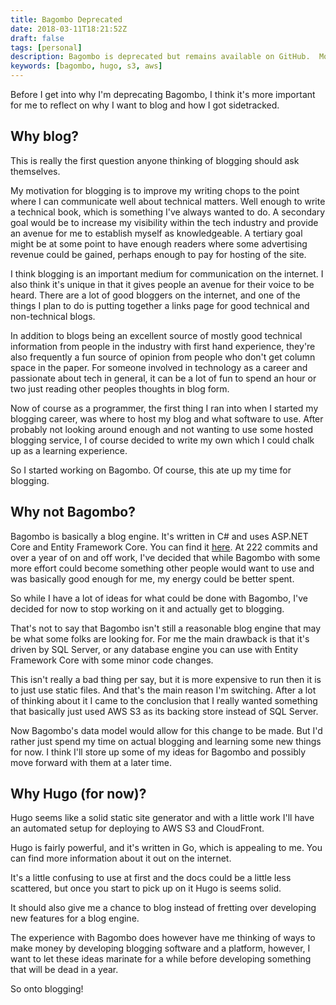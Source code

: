 ```yaml
---
title: Bagombo Deprecated
date: 2018-03-11T18:21:52Z
draft: false
tags: [personal]
description: Bagombo is deprecated but remains available on GitHub.  Moving my blog to Hugo and S3.
keywords: [bagombo, hugo, s3, aws]
---
```

Before I get into why I'm deprecating Bagombo, I think it's more important for me to reflect on why I want to blog and how I got sidetracked.

## Why blog?

This is really the first question anyone thinking of blogging should ask themselves.  

My motivation for blogging is to improve my writing chops to the point where I can communicate well about technical matters.  Well enough to write a technical book, which is something I've always wanted to do.  A secondary goal would be to increase my visibility within the tech industry and provide an avenue for me to establish myself as knowledgeable.  A tertiary goal might be at some point to have enough readers where some advertising revenue could be gained, perhaps enough to pay for hosting of the site.

I think blogging is an important medium for communication on the internet.  I also think it's unique in that it gives people an avenue for their voice to be heard.  There are a lot of good bloggers on the internet, and one of the things I plan to do is putting together a links page for good technical and non-technical blogs.

In addition to blogs being an excellent source of mostly good technical information from people in the industry with first hand experience, they're also frequently a fun source of opinion from people who don't get column space in the paper.  For someone involved in technology as a career and passionate about tech in general, it can be a lot of fun to spend an hour or two just reading other peoples thoughts in blog form.

Now of course as a programmer, the first thing I ran into when I started my blogging career, was where to host my blog and what software to use.  After probably not looking around enough and not wanting to use some hosted blogging service, I of course decided to write my own which I could chalk up as a learning experience.

So I started working on Bagombo.  Of course, this ate up my time for blogging.

## Why not Bagombo?

Bagombo is basically a blog engine.  It's written in C# and uses ASP.NET Core and Entity Framework Core.  You can find it [here](http://github.com/tylerlrhodes/bagombo).  At 222 commits and over a year of on and off work, I've decided that while Bagombo with some more effort could become something other people would want to use and was basically good enough for me, my energy could be better spent.

So while I have a lot of ideas for what could be done with Bagombo, I've decided for now to stop working on it and actually get to blogging.

That's not to say that Bagombo isn't still a reasonable blog engine that may be what some folks are looking for.  For me the main drawback is that it's driven by SQL Server, or any database engine you can use with Entity Framework Core with some minor code changes.

This isn't really a bad thing per say, but it is more expensive to run then it is to just use static files.  And that's the main reason I'm switching.  After a lot of thinking about it I came to the conclusion that I really wanted something that basically just used AWS S3 as its backing store instead of SQL Server.  

Now Bagombo's data model would allow for this change to be made.  But I'd rather just spend my time on actual blogging and learning some new things for now.  I think I'll store up some of my ideas for Bagombo and possibly move forward with them at a later time.

## Why Hugo (for now)?

Hugo seems like a solid static site generator and with a little work I'll have an automated setup for deploying to AWS S3 and CloudFront.

Hugo is fairly powerful, and it's written in Go, which is appealing to me.  You can find more information about it out on the internet.

It's a little confusing to use at first and the docs could be a little less scattered, but once you start to pick up on it Hugo is seems solid.

It should also give me a chance to blog instead of fretting over developing new features for a blog engine.

The experience with Bagombo does however have me thinking of ways to make money by developing blogging software and a platform, however, I want to let these ideas marinate for a while before developing something that will be dead in a year.

So onto blogging!  